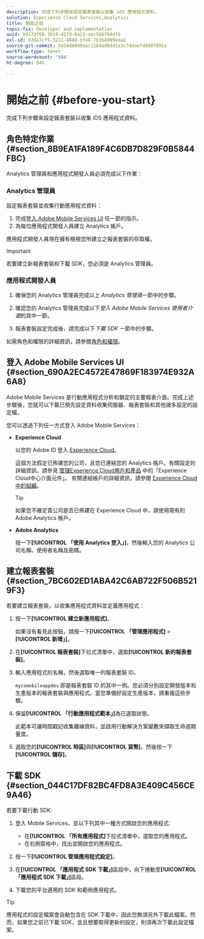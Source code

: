```yaml
---
description: 完成下列步驟來設定報表套裝以收集 iOS 應用程式資料。
solution: Experience Cloud Services,Analytics
title: 開始之前
topic-fix: Developer and implementation
uuid: 04133f68-3618-41fd-8a13-aec5b6f04df6
exl-id: 83da7cf5-3211-484d-bfe8-7b3b4999eea2
source-git-commit: 5434d8809aac11b4ad6dd1a3c74dae7dd98f095a
workflow-type: tm+mt
source-wordcount: '584'
ht-degree: 94%

---
```


# 開始之前 {#before-you-start}

完成下列步驟來設定報表套裝以收集 iOS 應用程式資料。

## 角色特定作業 {#section_8B9EA1FA189F4C6DB7D829F0B5844FBC}

Analytics 管理員和應用程式開發人員必須完成以下作業：

### Analytics 管理員

設定報表套裝並收集行動應用程式資料：

1. 完成[登入 Adobe Mobile Services UI](/help/ios/getting-started/getting-started.md) 任一節的指示。
1. 為每位應用程式開發人員建立 Analytics 帳戶。

應用程式開發人員現在擁有檢視您所建立之報表套裝的存取權。

>[!IMPORTANT]
>
>若要建立新報表套裝和下載 SDK，您必須是 Analytics 管理員。

### 應用程式開發人員

1. 確保您的 Analytics 管理員完成以上 *Analytics 管理員*&#x200B;一節中的步驟。

1. 確認您的 Analytics 管理員完成以下&#x200B;*登入 Adobe Mobile Services 使用者介面*&#x200B;的其中一節。
1. 報表套裝設定完成後，請完成以下&#x200B;*下載 SDK* 一節中的步驟。

如需角色和權限的詳細資訊，請參閱[角色和權限](/help/using/gs/c-mob-roles-and-permissions.md)。

## 登入 Adobe Mobile Services UI {#section_690A2EC4572E47869F183974E932A6A8}

Adobe Mobile Services 是行動應用程式分析和鎖定的主要報表介面。完成上述步驟後，您就可以下載已預先設定資料收集伺服器、報表套裝和其他諸多設定的設定檔。

您可以透過下列任一方式登入 Adobe Mobile Services：

* **Experience Cloud**

   以您的 Adobe ID 登入 [Experience Cloud](https://experience.adobe.com)。

   這個方法假定已佈建您的公司，且您已連結您的 Analytics 帳戶。有關設定的詳細資訊，請參見 [管理Experience Cloud用戶和產品](https://experienceleague.adobe.com/docs/core-services/interface/administration/admin-getting-started.html?lang=zh-Hant) 中的「Experience Cloud中心介面元件」。 有關連結帳戶的詳細資訊，請參閱 [Experience Cloud中的組織](https://experienceleague.adobe.com/docs/core-services/interface/administration/organizations.html?lang=zh-Hant)。

   >[!TIP]
   >
   >如果您不確定貴公司是否已佈建在 Experience Cloud 中，請使用現有的 Adobe Analytics 帳戶。

* **Adobe Analytics**

   按一下&#x200B;**[!UICONTROL 「使用 Analytics 登入」]**，然後輸入您的 Analytics 公司名稱、使用者名稱及密碼。

## 建立報表套裝 {#section_7BC602ED1ABA42C6AB722F506B5219F3}

若要建立報表套裝，以收集應用程式資料並定義應用程式：

1. 按一下&#x200B;**[!UICONTROL 建立新應用程式]**。

   如果沒有看見此按鈕，請按一下&#x200B;**[!UICONTROL 「管理應用程式]** > **[!UICONTROL 新增」]**。

1. 在&#x200B;**[!UICONTROL 報表套裝]**&#x200B;下拉式清單中，選取&#x200B;**[!UICONTROL 新的報表套裝]**。

1. 輸入應用程式的名稱，然後選取唯一的報表套裝 ID。

   `mycomobileappdev` 即是報表套裝 ID 的其中一例。您必須分別設定開發版本和生產版本的報表套裝與應用程式。當您準備好設定生產版本，請重複這些步驟。
1. 保留&#x200B;**[!UICONTROL 「行動應用程式範本」]**&#x200B;為已選取狀態。

   此範本可讓時間戳記收集離線資料，並啟用行動解決方案變數來擷取生命週期量度。

1. 選取您的&#x200B;**[!UICONTROL 時區]**&#x200B;與&#x200B;**[!UICONTROL 貨幣]**，然後按一下&#x200B;**[!UICONTROL 儲存]**。

## 下載 SDK {#section_044C17DF82BC4FD8A3E409C456CE9A46}

若要下載行動 SDK:

1. 登入 Mobile Services，並以下列其中一種方式開啟您的應用程式:

   * 在&#x200B;**[!UICONTROL 「所有應用程式]**&#x200B;下拉式清單中，選取您的應用程式。
   * 在右側窗格中，找出並開啟您的應用程式。

1. 按一下&#x200B;**[!UICONTROL 管理應用程式設定]**。
1. 在&#x200B;**[!UICONTROL 「應用程式 SDK 下載」]**&#x200B;區段中，向下捲動至&#x200B;**[!UICONTROL 「應用程式 SDK 下載」]**&#x200B;區段。

1. 下載您的平台適用的 SDK 和範例應用程式。

>[!TIP]
>
>應用程式的設定檔案會自動包含在 SDK 下載中，因此您無須另外下載此檔案。然而，如果您之前已下載 SDK，並且想要取得更新的設定，則須再次下載此設定檔案。
